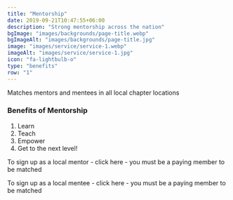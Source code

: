 ```yaml
---
title: "Mentorship"
date: 2019-09-21T10:47:55+06:00
description: "Strong mentorship across the nation"
bgImage: "images/backgrounds/page-title.webp"
bgImageAlt: "images/backgrounds/page-title.jpg"
image: "images/service/service-1.webp"
imageAlt: "images/service/service-1.jpg"
icon: "fa-lightbulb-o"
type: "benefits"
row: "1"
---
```


Matches mentors and mentees in all local chapter locations

### Benefits of Mentorship

1. Learn
2. Teach
3. Empower
4. Get to the next level!

To sign up as a local mentor - click here - you must be a paying member to be matched

To sign up as a local mentee - click here - you must be a paying member to be matched
